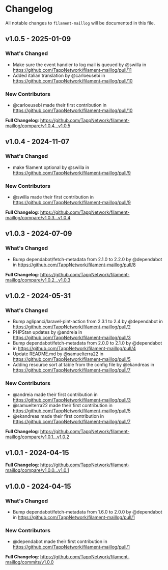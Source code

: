 # Changelog

All notable changes to `filament-maillog` will be documented in this file.

## v1.0.5 - 2025-01-09

### What's Changed

* Make sure the event handler to log mail is queued by @swilla in https://github.com/TappNetwork/filament-maillog/pull/11
* Added italian translation by @carloeusebi in https://github.com/TappNetwork/filament-maillog/pull/10

### New Contributors

* @carloeusebi made their first contribution in https://github.com/TappNetwork/filament-maillog/pull/10

**Full Changelog**: https://github.com/TappNetwork/filament-maillog/compare/v1.0.4...v1.0.5

## v1.0.4 - 2024-11-07

### What's Changed

* make filament optional by @swilla in https://github.com/TappNetwork/filament-maillog/pull/9

### New Contributors

* @swilla made their first contribution in https://github.com/TappNetwork/filament-maillog/pull/9

**Full Changelog**: https://github.com/TappNetwork/filament-maillog/compare/v1.0.3...v1.0.4

## v1.0.3 - 2024-07-09

### What's Changed

* Bump dependabot/fetch-metadata from 2.1.0 to 2.2.0 by @dependabot in https://github.com/TappNetwork/filament-maillog/pull/8

**Full Changelog**: https://github.com/TappNetwork/filament-maillog/compare/v1.0.2...v1.0.3

## v1.0.2 - 2024-05-31

### What's Changed

* Bump aglipanci/laravel-pint-action from 2.3.1 to 2.4 by @dependabot in https://github.com/TappNetwork/filament-maillog/pull/2
* PHPStan updates by @andreia in https://github.com/TappNetwork/filament-maillog/pull/3
* Bump dependabot/fetch-metadata from 2.0.0 to 2.1.0 by @dependabot in https://github.com/TappNetwork/filament-maillog/pull/4
* Update README.md by @samuelterra22 in https://github.com/TappNetwork/filament-maillog/pull/5
* Adding resource sort at table from the config file by @ekandreas in https://github.com/TappNetwork/filament-maillog/pull/7

### New Contributors

* @andreia made their first contribution in https://github.com/TappNetwork/filament-maillog/pull/3
* @samuelterra22 made their first contribution in https://github.com/TappNetwork/filament-maillog/pull/5
* @ekandreas made their first contribution in https://github.com/TappNetwork/filament-maillog/pull/7

**Full Changelog**: https://github.com/TappNetwork/filament-maillog/compare/v1.0.1...v1.0.2

## v1.0.1 - 2024-04-15

**Full Changelog**: https://github.com/TappNetwork/filament-maillog/compare/v1.0.0...v1.0.1

## v1.0.0 - 2024-04-15

### What's Changed

* Bump dependabot/fetch-metadata from 1.6.0 to 2.0.0 by @dependabot in https://github.com/TappNetwork/filament-maillog/pull/1

### New Contributors

* @dependabot made their first contribution in https://github.com/TappNetwork/filament-maillog/pull/1

**Full Changelog**: https://github.com/TappNetwork/filament-maillog/commits/v1.0.0
